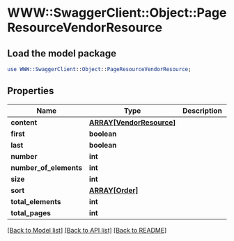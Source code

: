 # WWW::SwaggerClient::Object::PageResourceVendorResource

## Load the model package
```perl
use WWW::SwaggerClient::Object::PageResourceVendorResource;
```

## Properties
Name | Type | Description | Notes
------------ | ------------- | ------------- | -------------
**content** | [**ARRAY[VendorResource]**](VendorResource.md) |  | [optional] 
**first** | **boolean** |  | [optional] 
**last** | **boolean** |  | [optional] 
**number** | **int** |  | [optional] 
**number_of_elements** | **int** |  | [optional] 
**size** | **int** |  | [optional] 
**sort** | [**ARRAY[Order]**](Order.md) |  | [optional] 
**total_elements** | **int** |  | [optional] 
**total_pages** | **int** |  | [optional] 

[[Back to Model list]](../README.md#documentation-for-models) [[Back to API list]](../README.md#documentation-for-api-endpoints) [[Back to README]](../README.md)


